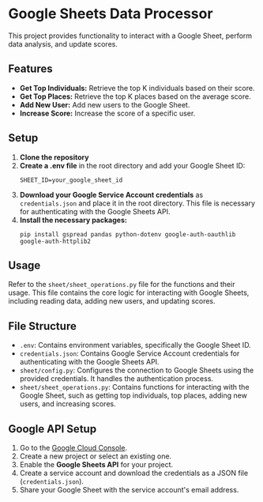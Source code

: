 # Google Sheets Data Processor

This project provides functionality to interact with a Google Sheet, perform data analysis, and update scores.

## Features

- **Get Top Individuals:** Retrieve the top K individuals based on their score.
- **Get Top Places:** Retrieve the top K places based on the average score.
- **Add New User:** Add new users to the Google Sheet.
- **Increase Score:** Increase the score of a specific user.

## Setup

1.  **Clone the repository**
2.  **Create a .env file** in the root directory and add your Google Sheet ID:
    ```
    SHEET_ID=your_google_sheet_id
    ```
3.  **Download your Google Service Account credentials** as `credentials.json` and place it in the root directory. This file is necessary for authenticating with the Google Sheets API.
4.  **Install the necessary packages:**
    ```
    pip install gspread pandas python-dotenv google-auth-oauthlib google-auth-httplib2
    ```

## Usage

Refer to the `sheet/sheet_operations.py` file for the functions and their usage. This file contains the core logic for interacting with Google Sheets, including reading data, adding new users, and updating scores.

## File Structure

-   `.env`: Contains environment variables, specifically the Google Sheet ID.
-   `credentials.json`: Contains Google Service Account credentials for authenticating with the Google Sheets API.
-   `sheet/config.py`: Configures the connection to Google Sheets using the provided credentials. It handles the authentication process.
-   `sheet/sheet_operations.py`: Contains functions for interacting with the Google Sheet, such as getting top individuals, top places, adding new users, and increasing scores.

## Google API Setup

1.  Go to the [Google Cloud Console](https://console.cloud.google.com/).
2.  Create a new project or select an existing one.
3.  Enable the **Google Sheets API** for your project.
4.  Create a service account and download the credentials as a JSON file (`credentials.json`).
5.  Share your Google Sheet with the service account's email address.
